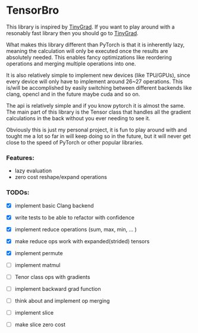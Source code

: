 # TensorBro

This library is inspired by [TinyGrad](https://github.com/tinygrad/tinygrad).
If you want to play around with a resonably fast library then you should go to [TinyGrad](https://github.com/tinygrad/tinygrad).

What makes this library different than PyTorch is that it is inherently lazy, meaning
the calculation will only be executed once the results are absolutely needed. This enables fancy optimizations
like reordering operations and merging multiple operations into one.


It is also relatively simple to implement new devices (like TPU/GPUs), since every device will only have
to implement around 26~27 operations.
This is/will be accomplished by easily switching between different backends
like clang, opencl and in the future maybe cuda and so on.


The api is relatively simple and if you know pytorch it is almost the same.
The main part of this library is the Tensor class that handles all the gradient
calculations in the back without you ever needing to see it.


Obviously this is just my personal project, it is fun to play around with and tought
me a lot so far in will keep doing so in the future, but it will never get close to
the speed of PyTorch or other popular libraries.


### Features:
- lazy evaluation
- zero cost reshape/expand operations


### TODOs:
- [x] implement basic Clang backend
- [x] write tests to be able to refactor with confidence
- [x] implement reduce operations (sum, max, min, ... )
- [x] make reduce ops work with expanded(strided) tensors
- [x] implement permute
- [ ] implement matmul
- [ ] Tenor class ops with gradients
- [ ] implement backward grad function
- [ ] think about and implement op merging
- [ ] implement slice
- [ ] make slice zero cost








